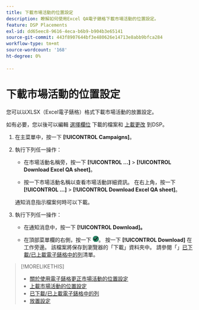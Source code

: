 ```yaml
---
title: 下載市場活動的位置設定
description: 瞭解如何使用Excel QA電子錶格下載市場活動的位置設定。
feature: DSP Placements
exl-id: dd65eec8-9616-4eca-b6b9-b904b3e65141
source-git-commit: 443f8907644bf3e480626e14713e8abb9bfca284
workflow-type: tm+mt
source-wordcount: '168'
ht-degree: 0%

---
```


# 下載市場活動的位置設定

您可以以XLSX（Excel電子錶格）格式下載市場活動的放置設定。

如有必要，您以後可以編輯 [選擇欄位](qa-sheet-columns.md) 下載的檔案和 [上載更改](qa-sheet-upload.md) 到DSP。

1. 在主菜單中，按一下 **[!UICONTROL Campaigns]**。

1. 執行下列任一操作：

   * 在市場活動名稱旁，按一下 **[!UICONTROL ...]** > **[!UICONTROL Download Excel QA sheet]**。

   * 按一下市場活動名稱以查看市場活動詳細資訊。 在右上角，按一下 **[!UICONTROL ...]** > **[!UICONTROL Download Excel QA sheet]**。

   通知消息指示檔案何時可以下載。

1. 執行下列任一操作：

   * 在通知消息中，按一下 **[!UICONTROL Download]。**

   * 在頂部菜單欄的右側，按一下 ![作業](/help/dsp/assets/downloads.png)。 按一下 **[!UICONTROL Download]** 在工作旁邊。
   該檔案將保存到瀏覽器的「下載」資料夾中。 請參閱「」[已下載/已上載電子錶格中的列](qa-sheet-columns.md)清單。

>[!MORELIKETHIS]
>
>* [關於使用電子錶格更正市場活動的位置設定](qa-about.md)
>* [上載市場活動的位置設定](qa-sheet-upload.md)
>* [已下載/已上載電子錶格中的列](qa-sheet-columns.md)
>* [放置設定](/help/dsp/campaign-management/placements/placement-settings.md)

